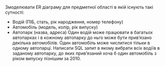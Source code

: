 Змоделювати ER діаграму для предметної області в якій існують такі сутності:
- Водій (ПІБ, стать, рік народження, номер телефону)
- Автомобіль (модель, колір, рік випуску)
- Автопарк (назва, адреса)
Один водій може працювати в багатьох автопарках і в кожному автопарку до ньго може бути прив’язано декілька автомобілів. Один автомобіль може числитися тільки в одному автопарці.
Написати SQL запит в якому вибрати всіх водіїв в заданому автопарку, до яких прив’язаний хоча б один автомобіль з ріком випуску пізнішим за 2010.

